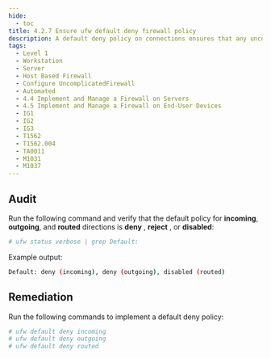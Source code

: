 ```yaml
---
hide:
  - toc
title: 4.2.7 Ensure ufw default deny firewall policy
description: A default deny policy on connections ensures that any unconfigured network usage will be rejected.
tags:
  - Level 1
  - Workstation
  - Server
  - Host Based Firewall
  - Configure UncomplicatedFirewall
  - Automated
  - 4.4 Implement and Manage a Firewall on Servers
  - 4.5 Implement and Manage a Firewall on End-User Devices
  - IG1
  - IG2
  - IG3
  - T1562
  - T1562.004
  - TA0011
  - M1031
  - M1037
---
```


## Audit
Run the following command and verify that the default policy for **incoming**, **outgoing**, and **routed** directions is **deny** , **reject** , or **disabled**:
```bash
# ufw status verbose | grep Default:
```

Example output:
```bash
Default: deny (incoming), deny (outgoing), disabled (routed)
```

## Remediation
Run the following commands to implement a default deny policy:
```bash
# ufw default deny incoming
# ufw default deny outgoing
# ufw default deny routed
```
